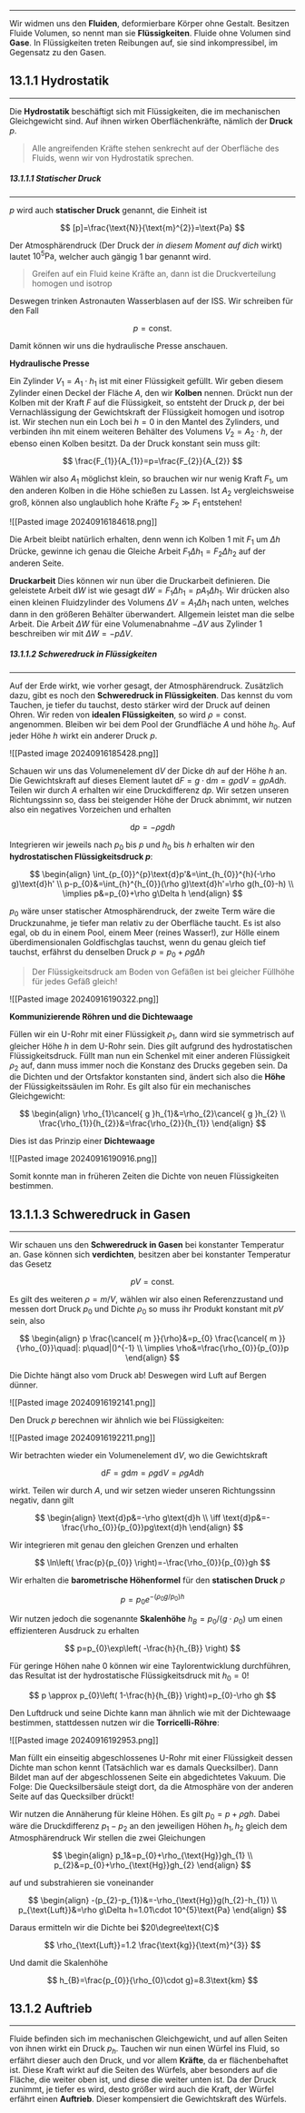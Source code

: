 ***

Wir widmen uns den **Fluiden**, deformierbare Körper ohne Gestalt. Besitzen Fluide Volumen, so nennt man sie **Flüssigkeiten**. Fluide ohne Volumen sind **Gase**. In Flüssigkeiten treten Reibungen auf, sie sind inkompressibel, im Gegensatz zu den Gasen.

## 13.1.1 Hydrostatik
***

Die **Hydrostatik** beschäftigt sich mit Flüssigkeiten, die im mechanischen Gleichgewicht sind. Auf ihnen wirken Oberflächenkräfte, nämlich der **Druck** $p$. 

>Alle angreifenden Kräfte stehen senkrecht auf der Oberfläche des Fluids, wenn wir von Hydrostatik sprechen.


##### 13.1.1.1 Statischer Druck
***

$p$ wird auch **statischer Druck** genannt, die Einheit ist

$$
[p]=\frac{\text{N}}{\text{m}^{2}}=\text{Pa}
$$

Der Atmosphärendruck (Der Druck der *in diesem Moment auf dich* wirkt) lautet $10^{5}\text{Pa}$, welcher auch gängig $1\text{ bar}$ genannt wird.

> Greifen auf ein Fluid keine Kräfte an, dann ist die Druckverteilung homogen und isotrop

Deswegen trinken Astronauten Wasserblasen auf der ISS. Wir schreiben für den Fall

$$
p=\text{const.}
$$

Damit können wir uns die hydraulische Presse anschauen.

**Hydraulische Presse**

Ein Zylinder $V_{1}=A_{1}\cdot h_{1}$ ist mit einer Flüssigkeit gefüllt. Wir geben diesem Zylinder einen Deckel der Fläche $A$, den wir **Kolben** nennen. Drückt nun der Kolben mit der Kraft $F$ auf die Flüssigkeit, so entsteht der Druck $p$, der bei Vernachlässigung der Gewichtskraft der Flüssigkeit homogen und isotrop ist. Wir stechen nun ein Loch bei $h=0$ in den Mantel des Zylinders, und verbinden ihn mit einem weiteren Behälter des Volumens $V_{2}=A_{2}\cdot h$, der ebenso einen Kolben besitzt. Da der Druck konstant sein muss gilt:

$$
\frac{F_{1}}{A_{1}}=p=\frac{F_{2}}{A_{2}}
$$

Wählen wir also $A_{1}$ möglichst klein, so brauchen wir nur wenig Kraft $F_{1}$, um den anderen Kolben in die Höhe schießen zu Lassen. Ist $A_{2}$ vergleichsweise groß, können also unglaublich hohe Kräfte $F_{2}\gg F_{1}$ entstehen!

![[Pasted image 20240916184618.png]]

Die Arbeit bleibt natürlich erhalten, denn wenn ich Kolben 1 mit $F_{1}$ um $\Delta h$ Drücke, gewinne ich genau die Gleiche Arbeit $F_{1}\Delta h_{1}=F_{2}\Delta h_{2}$ auf der anderen Seite.


**Druckarbeit**
Dies können wir nun über die Druckarbeit definieren. Die geleistete Arbeit $\text{d}W$ ist wie gesagt $\text{d}W=F_{1}\Delta h_{1}=pA_{1}\Delta h_{1}$. Wir drücken also einen kleinen Fluidzylinder des Volumens $\Delta V=A_{1}\Delta h_{1}$ nach unten, welches dann in den größeren Behälter überwandert. Allgemein leistet man die selbe Arbeit. Die Arbeit $\Delta W$ für eine Volumenabnahme $-\Delta V$ aus Zylinder 1 beschreiben wir mit $\Delta W=-p\Delta V$.


##### 13.1.1.2 Schweredruck in Flüssigkeiten
***

Auf der Erde wirkt, wie vorher gesagt, der Atmosphärendruck. Zusätzlich dazu, gibt es noch den **Schweredruck in Flüssigkeiten**. Das kennst du vom Tauchen, je tiefer du tauchst, desto stärker wird der Druck auf deinen Ohren. Wir reden von **idealen Flüssigkeiten**, so wird $\rho=\text{const.}$ angenommen. Bleiben wir bei dem Pool der Grundfläche $A$ und höhe $h_{0}$. Auf jeder Höhe $h$ wirkt ein anderer Druck $p$.

![[Pasted image 20240916185428.png]]

Schauen wir uns das Volumenelement $\text{d}V$ der Dicke $\text{d}h$ auf der Höhe $h$ an. Die Gewichtskraft auf dieses Element lautet $\text{d}F=g\cdot\text{d}m=g\rho\text{d}V=g\rho A\text{d}h$. Teilen wir durch $A$ erhalten wir eine Druckdifferenz $\text{d}p$. Wir setzen unseren Richtungssinn so, dass bei steigender Höhe der Druck abnimmt, wir nutzen also ein negatives Vorzeichen und erhalten

$$
\text{d}p=-\rho g\text{d}h
$$

Integrieren wir jeweils nach $p_{0}\text{ bis }p$ und $h_{0}\text{ bis } h$ erhalten wir den **hydrostatischen Flüssigkeitsdruck $p$**:

$$
\begin{align}
\int_{p_{0}}^{p}\text{d}p'&=\int_{h_{0}}^{h}(-\rho g)\text{d}h' \\
p-p_{0}&=\int_{h}^{h_{0}}(\rho g)\text{d}h'=\rho g(h_{0}-h) \\
\implies p&=p_{0}+\rho g\Delta h
\end{align}
$$

$p_{0}$ wäre unser statischer Atmosphärendruck, der zweite Term wäre die Druckzunahme, je tiefer man relativ zu der Oberfläche taucht. Es ist also egal, ob du in einem Pool, einem Meer (reines Wasser!), zur Hölle einem überdimensionalen Goldfischglas tauchst, wenn du genau gleich tief tauchst, erfährst du denselben Druck $p=p_{0}+\rho g\Delta h$

>Der Flüssigkeitsdruck am Boden von Gefäßen ist bei gleicher Füllhöhe für jedes Gefäß gleich!

![[Pasted image 20240916190322.png]]

**Kommunizierende Röhren und die Dichtewaage**

Füllen wir ein U-Rohr mit einer Flüssigkeit $\rho_{1}$, dann wird sie symmetrisch auf gleicher Höhe $h$ in dem U-Rohr sein. Dies gilt aufgrund des hydrostatischen Flüssigkeitsdruck. Füllt man nun ein Schenkel mit einer anderen Flüssigkeit $\rho_{2}$ auf, dann muss immer noch die Konstanz des Drucks gegeben sein. Da die Dichten und der Ortsfaktor konstanten sind, ändert sich also die **Höhe** der Flüssigkeitssäulen im Rohr. Es gilt also für ein mechanisches Gleichgewicht:

$$
\begin{align}
\rho_{1}\cancel{ g }h_{1}&=\rho_{2}\cancel{ g }h_{2} \\
\frac{\rho_{1}}{h_{2}}&=\frac{\rho_{2}}{h_{1}}
\end{align}
$$

Dies ist das Prinzip einer **Dichtewaage**

![[Pasted image 20240916190916.png]]

Somit konnte man in früheren Zeiten die Dichte von neuen Flüssigkeiten bestimmen.


## 13.1.1.3 Schweredruck in Gasen
***

Wir schauen uns den **Schweredruck in Gasen** bei konstanter Temperatur an. Gase können sich **verdichten**, besitzen aber bei konstanter Temperatur das Gesetz

$$
pV=\text{const.}
$$

Es gilt des weiteren $\rho=m /V$, wählen wir also einen Referenzzustand und messen dort Druck $p_{0}$ und Dichte $\rho_{0}$ so muss ihr Produkt konstant mit $pV$ sein, also

$$
\begin{align}
p \frac{\cancel{ m }}{\rho}&=p_{0} \frac{\cancel{ m }}{\rho_{0}}\quad|: p\quad|()^{-1} \\
\implies \rho&=\frac{\rho_{0}}{p_{0}}p
\end{align}
$$

Die Dichte hängt also vom Druck ab! Deswegen wird Luft auf Bergen dünner.

![[Pasted image 20240916192141.png]]

Den Druck $p$ berechnen wir ähnlich wie bei Flüssigkeiten:

![[Pasted image 20240916192211.png]]

Wir betrachten wieder ein Volumenelement $\text{d}V$, wo die Gewichtskraft

$$
\text{d}F=g\text{d}m=\rho g\text{d}V=\rho gA\text{d}h
$$

wirkt. Teilen wir durch $A$, und wir setzen wieder unseren Richtungssinn negativ, dann gilt

$$
\begin{align}
\text{d}p&=-\rho g\text{d}h \\
\iff \text{d}p&=-\frac{\rho_{0}}{p_{0}}pg\text{d}h
\end{align}
$$

Wir integrieren mit genau den gleichen Grenzen und erhalten

$$
\ln\left( \frac{p}{p_{0}} \right)=-\frac{\rho_{0}}{p_{0}}gh
$$

Wir erhalten die **barometrische Höhenformel** für den **statischen Druck** $p$

$$
p=p_{0}e^{-(\rho_{0}g/p_{0})h}
$$

Wir nutzen jedoch die sogenannte **Skalenhöhe** $h_{B}=p_{0} /(g\cdot \rho_{0})$ um einen effizienteren Ausdruck zu erhalten

$$
p=p_{0}\exp\left( -\frac{h}{h_{B}} \right)
$$

Für geringe Höhen nahe $0$ können wir eine Taylorentwicklung durchführen, das Resultat ist der hydrostatische Flüssigkeitsdruck mit $h_{0}=0$!

$$
p \approx p_{0}\left( 1-\frac{h}{h_{B}} \right)=p_{0}-\rho gh
$$

Den Luftdruck und seine Dichte kann man ähnlich wie mit der Dichtewaage bestimmen, stattdessen nutzen wir die **Torricelli-Röhre**:

![[Pasted image 20240916192953.png]]

Man füllt ein einseitig abgeschlossenes U-Rohr mit einer Flüssigkeit dessen Dichte man schon kennt (Tatsächlich war es damals Quecksilber). Dann Bildet man auf der abgeschlossenen Seite ein abgedichtetes Vakuum. Die Folge: Die Quecksilbersäule steigt dort, da die Atmosphäre von der anderen Seite auf das Quecksilber drückt!

Wir nutzen die Annäherung für kleine Höhen. Es gilt $p_{0}=p+\rho gh$. Dabei wäre die Druckdifferenz $p_{1}-p_{2}$ an den jeweiligen Höhen $h_{1},h_{2}$ gleich dem Atmosphärendruck Wir stellen die zwei Gleichungen

$$
\begin{align}
p_1&=p_{0}+\rho_{\text{Hg}}gh_{1} \\
p_{2}&=p_{0}+\rho_{\text{Hg}}gh_{2}
\end{align}
$$

auf und substrahieren sie voneinander

$$
\begin{align}
-(p_{2}-p_{1})&=-\rho_{\text{Hg}}g(h_{2}-h_{1}) \\
p_{\text{Luft}}&=\rho g\Delta h=1.01\cdot 10^{5}\text{Pa}
\end{align}
$$

Daraus ermitteln wir die Dichte bei $20\degree\text{C}$

$$
\rho_{\text{Luft}}=1.2 \frac{\text{kg}}{\text{m}^{3}}
$$

Und damit die Skalenhöhe

$$
h_{B}=\frac{p_{0}}{\rho_{0}\cdot g}=8.3\text{km}
$$


## 13.1.2 Auftrieb
***

Fluide befinden sich im mechanischen Gleichgewicht, und auf allen Seiten von ihnen wirkt ein Druck $p_{h}$. Tauchen wir nun einen Würfel ins Fluid, so erfährt dieser auch den Druck, und vor allem **Kräfte**, da er flächenbehaftet ist. Diese Kraft wirkt auf die Seiten des Würfels, aber besonders auf die Fläche, die weiter oben ist, und diese die weiter unten ist. Da der Druck zunimmt, je tiefer es wird, desto größer wird auch die Kraft, der Würfel erfährt einen **Auftrieb**. Dieser kompensiert die Gewichtskraft des Würfels.